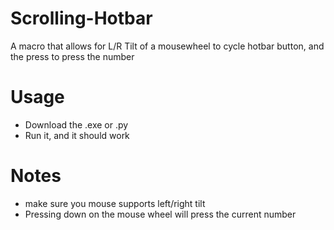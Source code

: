 # Scrolling-Hotbar
A macro that allows for L/R Tilt of a mousewheel to cycle hotbar button, and the press to press the number

# Usage
- Download the .exe or .py
- Run it, and it should work

# Notes
- make sure you mouse supports left/right tilt
- Pressing down on the mouse wheel will press the current number
